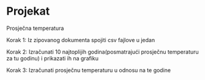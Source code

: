 # Projekat

Prosječna temperatura

Korak 1: Iz zipovanog dokumenta spojiti csv fajlove u jedan

Korak 2: Izračunati 10 najtoplijih godina(posmatrajući prosječnu temperaturu za tu godinu) i prikazati ih na grafiku

Korak 3: Izračunati prosječnu temperaturu u odnosu na te godine

